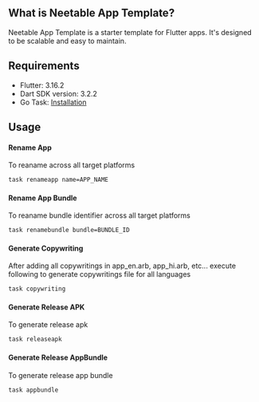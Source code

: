 ## What is **Neetable App Template**?
Neetable App Template is a starter template for Flutter apps.
It's designed to be scalable and easy to maintain.

## Requirements

- Flutter: 3.16.2
- Dart SDK version: 3.2.2
- Go Task: [Installation](https://taskfile.dev/installation)

## Usage

#### Rename App
To reaname across all target platforms

```sh
task renameapp name=APP_NAME
```

#### Rename App Bundle
To reaname bundle identifier across all target platforms

```sh
task renamebundle bundle=BUNDLE_ID
```

#### Generate Copywriting
After adding all copywritings in app_en.arb, app_hi.arb, etc...
execute following to generate copywritings file for all languages

```sh
task copywriting
```

#### Generate Release APK
To generate release apk

```sh
task releaseapk
```

#### Generate Release AppBundle
To generate release app bundle

```sh
task appbundle
```
